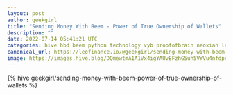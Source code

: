 ```yaml
---
layout: post
author: geekgirl
title: "Sending Money With Beem - Power of True Ownership of Wallets"
description: ""
date: 2022-07-14 05:41:21 UTC
categories: hive hbd beem python technology vyb proofofbrain neoxian leofinance
canonical_url: https://leofinance.io/@geekgirl/sending-money-with-beem-power-of-true-ownership-of-wallets
image: https://images.hive.blog/DQmewtmA1A1Vx4igYAUvBFzhG5uh5VWVu4nfdpssLK7gS1q/wallet.png
---
```

{% hive geekgirl/sending-money-with-beem-power-of-true-ownership-of-wallets %}
